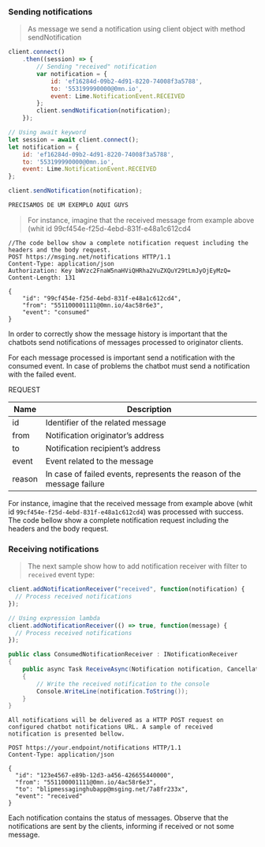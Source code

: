 ### Sending notifications

<blockquote class="lang-specific javascript">
<p>As message we send a notification using client object with method sendNotification</p>
</blockquote>

```javascript
client.connect()
    .then((session) => {
        // Sending "received" notification
        var notification = {
            id: 'ef16284d-09b2-4d91-8220-74008f3a5788',
            to: '553199990000@0mn.io',
            event: Lime.NotificationEvent.RECEIVED
        };
        client.sendNotification(notification);
    });

// Using await keyword
let session = await client.connect();
let notification = {
    id: 'ef16284d-09b2-4d91-8220-74008f3a5788',
    to: '553199990000@0mn.io',
    event: Lime.NotificationEvent.RECEIVED
};

client.sendNotification(notification);
```

```csharp
PRECISAMOS DE UM EXEMPLO AQUI GUYS
```
<blockquote class="lang-specific http">
<p>For instance, imagine that the received message from example above (whit id 99cf454e-f25d-4ebd-831f-e48a1c612cd4</p>
</blockquote>

```http
//The code bellow show a complete notification request including the headers and the body request.
POST https://msging.net/notifications HTTP/1.1
Content-Type: application/json
Authorization: Key bWVzc2FnaW5naHViQHRha2VuZXQuY29tLmJyOjEyMzQ=
Content-Length: 131

{
    "id": "99cf454e-f25d-4ebd-831f-e48a1c612cd4",
    "from": "551100001111@0mn.io/4ac58r6e3",
    "event": "consumed"
}
```

In order to correctly show the message history is important that the chatbots send notifications of messages processed to originator clients.

For each message processed is important send a notification with the consumed event. In case of problems the chatbot must send a notification with the failed event. 

REQUEST

| Name | Description |
|---------------------------------|--------------|
|  id    | Identifier of the related message   |
| from   | Notification originator’s address   |
| to     | Notification recipient’s address  |
| event  | Event related to the message |
| reason | In case of failed events, represents the reason of the message failure |



For instance, imagine that the received message from example above (whit id `99cf454e-f25d-4ebd-831f-e48a1c612cd4`) was processed with success. The code bellow show a complete notification request including the headers and the body request.



### Receiving notifications

> The next sample show how to add notification receiver with filter to `received` event type:

```javascript
client.addNotificationReceiver("received", function(notification) {
  // Process received notifications
});

// Using expression lambda
client.addNotificationReceiver(() => true, function(message) {
  // Process received notifications
});
```

```csharp
public class ConsumedNotificationReceiver : INotificationReceiver
{
    public async Task ReceiveAsync(Notification notification, CancellationToken cancellationToken)
    {
        // Write the received notification to the console
        Console.WriteLine(notification.ToString());
    }
}
```

```http
All notifications will be delivered as a HTTP POST request on configured chatbot notifications URL. A sample of received notification is presented bellow.

POST https://your.endpoint/notifications HTTP/1.1
Content-Type: application/json

{
  "id": "123e4567-e89b-12d3-a456-426655440000",
  "from": "551100001111@0mn.io/4ac58r6e3",
  "to": "blipmessaginghubapp@msging.net/7a8fr233x",
  "event": "received"
}
```
Each notification contains the status of messages. Observe that the notifications are sent by the clients, informing if received or not some message.
